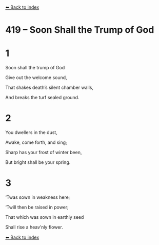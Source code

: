 [⬅️ Back to index](../README.md)

# 419 – Soon Shall the Trump of God





# 1

Soon shall the trump of God

Give out the welcome sound,

That shakes death’s silent chamber walls,

And breaks the turf sealed ground.



# 2

You dwellers in the dust,

Awake, come forth, and sing;

Sharp has your frost of winter been,

But bright shall be your spring.



# 3

‘Twas sown in weakness here;

‘Twill then be raised in power;

That which was sown in earthly seed

Shall rise a heav’nly flower.

[⬅️ Back to index](../README.md)
